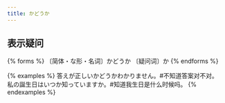 ```yaml
---
title: かどうか
---
```


## 表示疑问

{% forms %}
〔简体・な形・名词〕かどうか
〔疑问词〕か
{% endforms %}

{% examples %}
答えが正しいかどうかわかりません。#不知道答案对不对。
私の誕生日はいつか知っていますか。#知道我生日是什么时候吗。
{% endexamples %}
